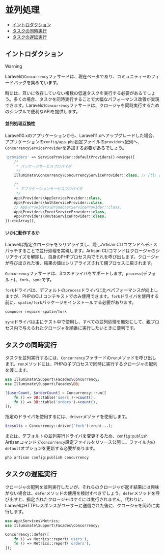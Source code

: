 # 並列処理

- [イントロダクション](#introduction)
- [タスクの同時実行](#running-concurrent-tasks)
- [タスクの遅延実行](#deferring-concurrent-tasks)

<a name="introduction"></a>
## イントロダクション

> [!WARNING]
> Laravelの`Concurrency`ファサードは、現在ベータであり、コミュニティーのフィードバッグを集めています。

時には、互いに依存していない複数の低速タスクを実行する必要があるでしょう。多くの場合、タスクを同時実行することで大幅なパフォーマンス改善が実現できます。Laravelの`Concurrency`ファサードは、クロージャを同時実行するためのシンプルで便利なAPIを提供します。

<a name="concurrency-compatibility"></a>
#### 並列処理互換性

Laravel10.xのアプリケーションから、Laravel11.xへアップグレードした場合、アプリケーションの`config/app.php`設定ファイルの`providers`配列へ、`ConcurrencyServiceProvider`を追加する必要があるでしょう。

```php
'providers' => ServiceProvider::defaultProviders()->merge([
    /*
     * パッケージサービスプロバイダ
     */
    Illuminate\Concurrency\ConcurrencyServiceProvider::class, // [tl! add]

    /*
     * アプリケーションサービスプロバイダ
     */
    App\Providers\AppServiceProvider::class,
    App\Providers\AuthServiceProvider::class,
    // App\Providers\BroadcastServiceProvider::class,
    App\Providers\EventServiceProvider::class,
    App\Providers\RouteServiceProvider::class,
])->toArray(),
```

<a name="how-it-works"></a>
#### いかに動作するか

Laravelは指定クロージャをシリアライズし、隠しArtisan CLIコマンドへディスパッチすることで並行処理を実現します。Artisan CLIコマンドはクロージャのシリアライズを解除し、自身のPHPプロセス内でそれを呼び出します。クロージャが呼び出された後、結果の値はシリアライズされて親プロセスに戻されます。

`Concurrency`ファサードは、3つのドライバをサポートします。`process`(デフォルト)、`fork`、`sync`です。

`fork`ドライバは、デフォルトの`process`ドライバに比べパフォーマンスが向上しますが、PHPのCLI コンテキストでのみ使用できます。`fork`ドライバを使用する前に、`spatie/fork`パッケージをインストールする必要があります。

```bash
composer require spatie/fork
```

`sync`ドライバは主にテスト中で使用し、すべての並列処理を無効にして、親プロセス内で与えられたクロージャを順番に実行したいときに便利です。

<a name="running-concurrent-tasks"></a>
## タスクの同時実行

タスクを並列実行するには、`Concurrency`ファサードの`run`メソッドを呼び出します。`run`メソッドには、PHPの子プロセスで同時に実行するクロージャの配列を渡します。

```php
use Illuminate\Support\Facades\Concurrency;
use Illuminate\Support\Facades\DB;

[$userCount, $orderCount] = Concurrency::run([
    fn () => DB::table('users')->count(),
    fn () => DB::table('orders')->count(),
]);
```

指定のドライバを使用するには、`driver`メソッドを使用します。

```php
$results = Concurrency::driver('fork')->run(...);
```

または、デフォルトの並列実行ドライバを変更するため、`config:publish` Artisanコマンドで`concurrency`設定ファイルをリソース公開し、ファイル内の`default`オプションを更新する必要があります。

```bash
php artisan config:publish concurrency
```

<a name="deferring-concurrent-tasks"></a>
## タスクの遅延実行

クロージャの配列を並列実行したいが、それらのクロージャが返す結果には興味がない場合は、`defer`メソッドの使用を検討すべきでしょう。`defer`メソッドを呼び出すと、指定されたクロージャはすぐには実行されません。代わりに、LaravelはHTTPレスポンスがユーザーに送信された後に、クロージャを同時に実行します。

```php
use App\Services\Metrics;
use Illuminate\Support\Facades\Concurrency;

Concurrency::defer([
    fn () => Metrics::report('users'),
    fn () => Metrics::report('orders'),
]);
```
